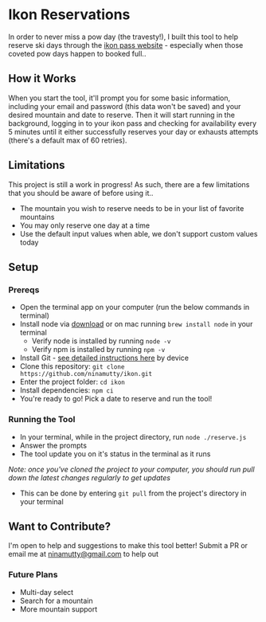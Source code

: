 # Ikon Reservations
In order to never miss a pow day (the travesty!), I built this tool to help reserve ski days through the [ikon pass website](https://www.ikonpass.com/) - especially when those coveted pow days happen to booked full..


## How it Works
When you start the tool, it'll prompt you for some basic information, including your email and password (this data won't be saved) and your desired mountain and date to reserve. Then it will start running in the background, logging in to your ikon pass and checking for availability every 5 minutes until it either successfully reserves your day or exhausts attempts (there's a default max of 60 retries).



## Limitations
This project is still a work in progress! As such, there are a few limitations that you should be aware of before using it..

* The mountain you wish to reserve needs to be in your list of favorite mountains
* You may only reserve one day at a time
* Use the default input values when able, we don't support custom values today



## Setup
### Prereqs
* Open the terminal app on your computer (run the below commands in terminal)
* Install node via [download](https://nodejs.org/en/download/) or on mac running `brew install node` in your terminal
  * Verify node is installed by running `node -v`
  * Verify npm is installed by running `npm -v`
* Install Git - [see detailed instructions here](https://git-scm.com/book/en/v2/Getting-Started-Installing-Git) by device
* Clone this repository: `git clone https://github.com/ninamutty/ikon.git`
* Enter the project folder: `cd ikon`
* Install dependencies: `npm ci`
* You're ready to go! Pick a date to reserve and run the tool!


### Running the Tool
* In your terminal, while in the project directory, run `node ./reserve.js`
* Answer the prompts 
* The tool update you on it's status in the terminal as it runs

*Note: once you've cloned the project to your computer, you should run pull down the latest changes regularly to get updates*
  * This can be done by entering `git pull` from the project's directory in your terminal


## Want to Contribute?
I'm open to help and suggestions to make this tool better! Submit a PR or email me at ninamutty@gmail.com to help out

### Future Plans
* Multi-day select
* Search for a mountain
* More mountain support
